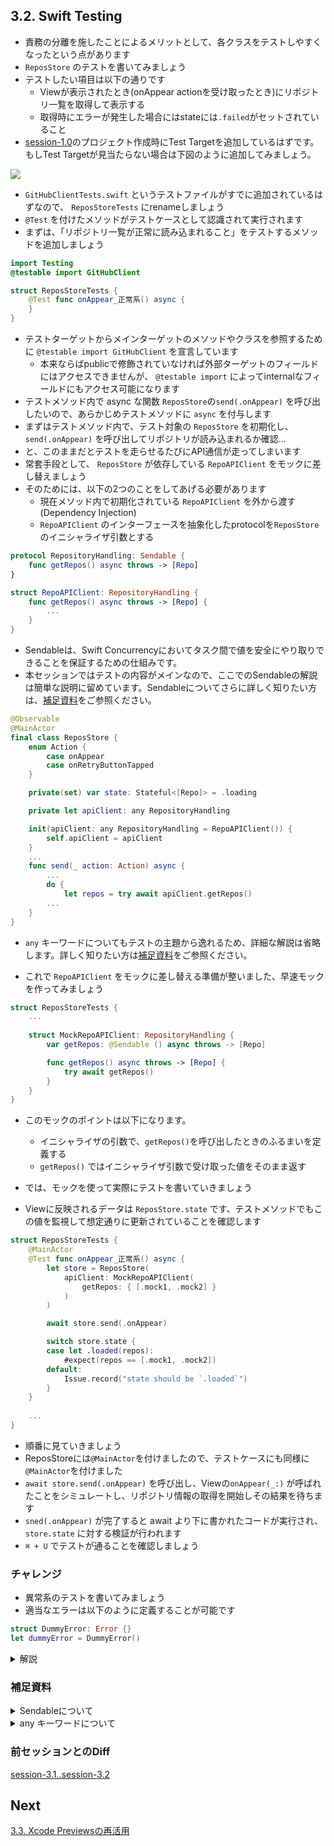 ## 3.2. Swift Testing
- 責務の分離を施したことによるメリットとして、各クラスをテストしやすくなったという点があります
- `ReposStore` のテストを書いてみましょう
- テストしたい項目は以下の通りです
    - Viewが表示されたとき(onAppear actionを受け取ったとき)にリポジトリ一覧を取得して表示する
    - 取得時にエラーが発生した場合にはstateには`.failed`がセットされていること
- [session-1.0](https://github.com/mixigroup/ios-swiftui-training/tree/session-1.0)のプロジェクト作成時にTest Targetを追加しているはずです。もしTest Targetが見当たらない場合は下図のように追加してみましょう。

<img src="https://user-images.githubusercontent.com/8536870/115539731-49d0fa00-a2d8-11eb-85a0-87ec3b6548c0.png">

- `GitHubClientTests.swift` というテストファイルがすでに追加されているはずなので、 `ReposStoreTests` にrenameしましょう
- `@Test` を付けたメソッドがテストケースとして認識されて実行されます
- まずは、「リポジトリ一覧が正常に読み込まれること」をテストするメソッドを追加しましょう

```swift
import Testing
@testable import GitHubClient

struct ReposStoreTests {
    @Test func onAppear_正常系() async {
    }
}
```

- テストターゲットからメインターゲットのメソッドやクラスを参照するために `@testable import GitHubClient` を宣言しています
    - 本来ならばpublicで修飾されていなければ外部ターゲットのフィールドにはアクセスできませんが、 `@testable import` によってinternalなフィールドにもアクセス可能になります
- テストメソッド内で async な関数 `ReposStore`の`send(.onAppear)` を呼び出したいので、あらかじめテストメソッドに `async` を付与します
- まずはテストメソッド内で、テスト対象の `ReposStore` を初期化し、`send(.onAppear)` を呼び出してリポジトリが読み込まれるか確認...
- と、このままだとテストを走らせるたびにAPI通信が走ってしまいます
- 常套手段として、 `ReposStore` が依存している `RepoAPIClient` をモックに差し替えましょう
- そのためには、以下の2つのことをしてあげる必要があります
    - 現在メソッド内で初期化されている `RepoAPIClient` を外から渡す (Dependency Injection)
    - `RepoAPIClient` のインターフェースを抽象化したprotocolを`ReposStore`のイニシャライザ引数とする

```swift
protocol RepositoryHandling: Sendable {
    func getRepos() async throws -> [Repo]
}

struct RepoAPIClient: RepositoryHandling {
    func getRepos() async throws -> [Repo] {
        ...
    }
}
```

- Sendableは、Swift Concurrencyにおいてタスク間で値を安全にやり取りできることを保証するための仕組みです。
- 本セッションではテストの内容がメインなので、ここでのSendableの解説は簡単な説明に留めています。Sendableについてさらに詳しく知りたい方は、[補足資料](https://github.com/mixigroup/ios-swiftui-training/blob/session-3.2/README.md#補足資料)をご参照ください。 

```swift
@Observable
@MainActor
final class ReposStore {
    enum Action {
        case onAppear
        case onRetryButtonTapped
    }

    private(set) var state: Stateful<[Repo]> = .loading

    private let apiClient: any RepositoryHandling

    init(apiClient: any RepositoryHandling = RepoAPIClient()) {
        self.apiClient = apiClient
    }
    ...
    func send(_ action: Action) async {
        ...
        do {
            let repos = try await apiClient.getRepos()
        ...
    }
}
```

- `any` キーワードについてもテストの主題から逸れるため、詳細な解説は省略します。詳しく知りたい方は[補足資料](https://github.com/mixigroup/ios-swiftui-training/blob/session-3.2/README.md#補足資料)をご参照ください。

- これで `RepoAPIClient` をモックに差し替える準備が整いました、早速モックを作ってみましょう

```swift
struct ReposStoreTests {
    ...
    
    struct MockRepoAPIClient: RepositoryHandling {
        var getRepos: @Sendable () async throws -> [Repo]

        func getRepos() async throws -> [Repo] {
            try await getRepos()
        }
    }
}
```

- このモックのポイントは以下になります。
    - イニシャライザの引数で、`getRepos()`を呼び出したときのふるまいを定義する
    - `getRepos()` ではイニシャライザ引数で受け取った値をそのまま返す

- では、モックを使って実際にテストを書いていきましょう
- Viewに反映されるデータは `ReposStore.state` です、テストメソッドでもこの値を監視して想定通りに更新されていることを確認します

```swift
struct ReposStoreTests {
    @MainActor
    @Test func onAppear_正常系() async {
        let store = ReposStore(
            apiClient: MockRepoAPIClient(
                getRepos: { [.mock1, .mock2] }
            )
        )

        await store.send(.onAppear)

        switch store.state {
        case let .loaded(repos):
            #expect(repos == [.mock1, .mock2])
        default:
            Issue.record("state should be `.loaded`")
        }
    }
    
    ...
}
```

- 順番に見ていきましょう
- ReposStoreには`@MainActor`を付けましたので、テストケースにも同様に`@MainActor`を付けました
- `await store.send(.onAppear)` を呼び出し、Viewの`onAppear(_:)` が呼ばれたことをシミュレートし、リポジトリ情報の取得を開始しその結果を待ちます
- `sned(.onAppear)` が完了すると await より下に書かれたコードが実行され、 `store.state` に対する検証が行われます
- `⌘ + U` でテストが通ることを確認しましょう

### チャレンジ
- 異常系のテストを書いてみましょう
- 適当なエラーは以下のように定義することが可能です

```swift
struct DummyError: Error {}
let dummyError = DummyError()
```

<details>
    <summary>解説</summary>

正常系のテストと同じ要領でテストを書いていきます

```swift
@MainActor
@Test func onAppear_異常系() async {
    let store = ReposStore(
        apiClient: MockRepoAPIClient(
            getRepos: { throw DummyError() }
        )
    )

    await store.send(.onAppear)

    switch store.state {
    case let .failed(error):
        #expect(error is DummyError)
    default:
        Issue.record("state should be `.failed`")
    }
}
```

テストが通ることが確認できれば完了です

</details>

### 補足資料
<details>
    <summary>Sendableについて</summary>

**Sendable** は、Swift Concurrencyで「複数の並行タスク間を安全に受け渡せる値」であることを示すためのプロトコルです。
Swiftでは、並行処理によるデータ競合やメモリ破壊を防ぐために「並行安全」であることをコンパイラに保証させる仕組みとして、型が `Sendable` に準拠しているかどうかを静的チェックする機能が導入されています。

- `Sendable` に準拠すると「この型は並行処理の境界を越えても安全に扱える」というコンパイラのお墨付きが得られ、並行処理上で安心してやり取りできるようになります。
- もし、内部に並行安全ではないプロパティを含んでいる場合は、コンパイラから警告やエラーが出るため、誤った使用を防止できます。

今回の例では、`ReposStore` が並行処理(タスク/actorの境界など)をまたいで `RepoAPIClient` を扱う可能性があるため、そのプロトコルを `Sendable` にしておくことでコンパイラに安全性を保証させています。

Sendableについてさらに詳しく理解したい方は、[Swift Concurrency - Sendable Types](https://docs.swift.org/swift-book/documentation/the-swift-programming-language/concurrency/#Sendable-Types) を読んでみるとより理解が深められると思います。

</details>

<details>
    <summary> any キーワードについて</summary>

- Swift 5.6以降、protocolを型として利用する際に、その型が存在型であることを明示するため、`any` キーワードが導入されました。
- 存在型とは、あるプロトコルに準拠する任意の型の値を保持できる型のことです。  `any` を使用することで、変数や定数が具体的な型ではなく、プロトコルに準拠する任意の型を表すことを明確に示すことができます。
- 例えば、以下のコードは `RepositoryHandling` プロトコルに準拠する任意の型（存在型）を保持できることを示しています。

```swift
private let repoAPIClient: any RepositoryHandling = RepoAPIClient()
```
- この記述により、repoAPIClientがRepositoryHandlingに準拠する存在型であることが明確になり、コードの意図がより分かりやすくなります。
- 従来は `any` を省略しても動作していましたが、将来的には明示的に `any` を記述することが必須となる可能性があるため、早めにこの構文に慣れておきましょう。
</details>

### 前セッションとのDiff
[session-3.1..session-3.2](https://github.com/mixigroup/ios-swiftui-training/compare/session-3.1..session-3.2)

## Next
[3.3. Xcode Previewsの再活用](https://github.com/mixigroup/ios-swiftui-training/tree/session-3.3/README.md)
